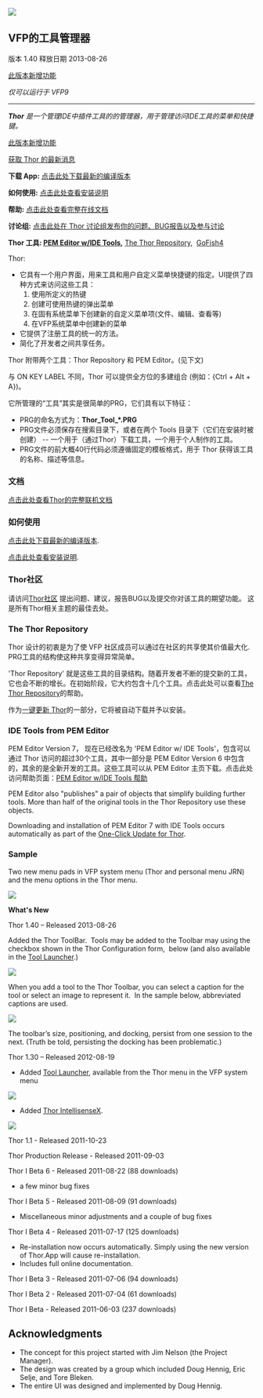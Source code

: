![](Docs/Images/Thor.png)  
## VFP的工具管理器

版本 1.40 释放日期 2013-08-26

[此版本新增功能](#WhatsNew)

_仅可以运行于 VFP9_


***

_**Thor** 是一个管理IDE中插件工具的的管理器，用于管理访问IDE工具的菜单和快捷键。_

[此版本新增功能](#WhatsNew)

[获取 Thor 的最新消息](Docs/Thor_news.md)

**下载 App:** [点击此处下载最新的编译版本](http://vfpxrepository.com/dl/thorupdate/thor/Thor.zip)

**如何使用:** [点击此处查看安装说明](Docs/Thor_install.md)

**帮助:** [点击此处查看完整在线文档](Docs/Thor_help.md)

**讨论组:** [点击此处在 Thor 讨论组发布你的问题、BUG报告以及参与讨论](http://groups.google.com/group/FoxProThor)

**Thor 工具: [PEM Editor w/IDE Tools](https://github.com/VFPX/PEMEditor),** [The Thor Repository](Docs/Thor_repository.md),  [GoFish4](https://github.com/mattslay/GoFish)  

Thor:

*   它具有一个用户界面，用来工具和用户自定义菜单快捷键的指定。UI提供了四种方式来访问这些工具：
    1.  使用所定义的热键
    2.  创建可使用热键的弹出菜单
    3.  在固有系统菜单下创建新的自定义菜单项(文件、编辑、查看等)
    4.  在VFP系统菜单中创建新的菜单
*   它提供了注册工具的统一的方法。
*   简化了开发者之间共享任务。

Thor 附带两个工具：Thor Repository 和 PEM Editor。(见下文)

与 ON KEY LABEL 不同，Thor 可以提供全方位的多建组合 (例如：{Ctrl + Alt + A})。

它所管理的“工具”其实是很简单的PRG，它们具有以下特征：

*   PRG的命名方式为：**Thor_Tool_*.PRG**
*   PRG文件必须保存在搜索目录下，或者在两个 Tools 目录下（它们在安装时被创建） -- 一个用于（通过Thor）下载工具，一个用于个人制作的工具。
*   PRG文件的前大概40行代码必须遵循固定的模板格式，用于 Thor 获得该工具的名称、描述等信息。

### 文档

[点击此处查看Thor的完整联机文档](Docs/Thor_help.md)

### 如何使用

[点击此处下载最新的编译版本](http://vfpxrepository.com/dl/thorupdate/thor/Thor.zip).

[点击此处查看安装说明](Docs/Thor_install.md).

### Thor社区

请访问[Thor社区](http://groups.google.com/group/FoxProThor) 提出问题、建议，报告BUG以及提交你对该工具的期望功能。 这是所有Thor相关主题的最佳去处。

### The Thor Repository

Thor 设计的初衷是为了使 VFP 社区成员可以通过在社区的共享使其价值最大化. PRG工具的结构使这种共享变得异常简单。  

'Thor Repository' 就是这些工具的目录结构。随着开发者不断的提交新的工具，它也会不断的增长。在初始阶段，它大约包含十几个工具。点击此处可以查看[The Thor Repository](Docs/Thor_repository.md)的帮助。

作为[一键更新 Thor](Docs/Thor_one-click_update.md)的一部分，它将被自动下载并予以安装。

### IDE Tools from PEM Editor

PEM Editor Version 7， 现在已经改名为 'PEM Editor w/ IDE Tools'，包含可以通过 Thor 访问的超过30个工具，其中一部分是 PEM Editor Version 6 中包含的，其余的是全新开发的工具。这些工具可以从 PEM Editor 主页下载。点击此处访问帮助页面：[PEM Editor w/IDE Tools 帮助](https://github.com/VFPX/PEMEditor)  

PEM Editor also "publishes" a pair of objects that simplify building further tools. More than half of the original tools in the Thor Repository use these objects.

Downloading and installation of PEM Editor 7 with IDE Tools occurs automatically as part of the [One-Click Update for Thor](Docs/Thor_one-click_update.md).

### Sample

Two new menu pads in VFP system menu (Thor and personal menu JRN) and the menu options in the Thor menu.

![](Docs/Images/Thor_image_4.png)

<a name="WhatsNew">**What's New**</a>

Thor 1.40 – Released 2013-08-26

Added the Thor ToolBar.  Tools may be added to the Toolbar may using the checkbox shown in the Thor Configuration form,  below (and also available in the [Tool Launcher](Docs/Thor_launcher.md).)

![](Docs/Images/Thor_SNAGHTMLf389404.png)

When you add a tool to the Thor Toolbar, you can select a caption for the tool or select an image to represent it.  In the sample below, abbreviated captions are used.

![](Docs/Images/Thor_SNAGHTMLf3b4e2e.png)

The toolbar’s size, positioning, and docking, persist from one session to the next. (Truth be told, persisting the docking has been problematic.)

Thor 1.30 – Released 2012-08-19

*   Added [Tool Launcher](Docs/Thor_launcher.md), available from the Thor menu in the VFP system menu

![](Docs/Images/Thor_SNAGHTML39362d.png)

*   Added [Thor IntellisenseX](https://github.com/VFPX/IntelliSenseX).

![](Docs/Images/Thor_image_2.png)

Thor 1.1 - Released 2011-10-23  

Thor Production Release - Released 2011-09-03  

Thor I Beta 6 - Released 2011-08-22 (88 downloads)

*   a few minor bug fixes

Thor I Beta 5 - Released 2011-08-09 (91 downloads)

*   Miscellaneous minor adjustments and a couple of bug fixes

Thor I Beta 4 - Released 2011-07-17 (125 downloads)

*   Re-installation now occurs automatically. Simply using the new version of Thor.App will cause re-installation.
*   Includes full online documentation.

Thor I Beta 3 - Released 2011-07-06 (94 downloads)  

Thor I Beta 2 - Released 2011-07-04 (61 downloads)  

Thor I Beta - Released 2011-06-03 (237 downloads)

## Acknowledgments

*   The concept for this project started with Jim Nelson (the Project Manager).
*   The design was created by a group which included Doug Hennig, Eric Selje, and Tore Bleken.
*   The entire UI was designed and implemented by Doug Hennig.
